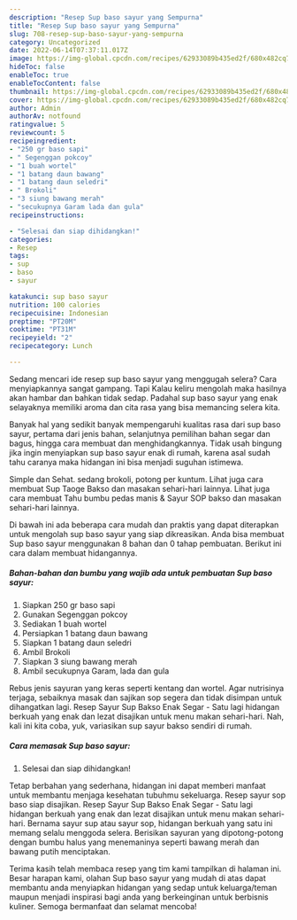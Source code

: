 ```yaml
---
description: "Resep Sup baso sayur yang Sempurna"
title: "Resep Sup baso sayur yang Sempurna"
slug: 708-resep-sup-baso-sayur-yang-sempurna
category: Uncategorized
date: 2022-06-14T07:37:11.017Z
image: https://img-global.cpcdn.com/recipes/62933089b435ed2f/680x482cq70/sup-baso-sayur-foto-resep-utama.jpg
hideToc: false
enableToc: true
enableTocContent: false
thumbnail: https://img-global.cpcdn.com/recipes/62933089b435ed2f/680x482cq70/sup-baso-sayur-foto-resep-utama.jpg
cover: https://img-global.cpcdn.com/recipes/62933089b435ed2f/680x482cq70/sup-baso-sayur-foto-resep-utama.jpg
author: Admin
authorAv: notfound
ratingvalue: 5
reviewcount: 5
recipeingredient:
- "250 gr baso sapi"
- " Segenggan pokcoy"
- "1 buah wortel"
- "1 batang daun bawang"
- "1 batang daun seledri"
- " Brokoli"
- "3 siung bawang merah"
- "secukupnya Garam lada dan gula"
recipeinstructions:

- "Selesai dan siap dihidangkan!"
categories:
- Resep
tags:
- sup
- baso
- sayur

katakunci: sup baso sayur 
nutrition: 100 calories
recipecuisine: Indonesian
preptime: "PT20M"
cooktime: "PT31M"
recipeyield: "2"
recipecategory: Lunch

---
```



Sedang mencari ide resep sup baso sayur yang menggugah selera? Cara menyiapkannya sangat gampang. Tapi Kalau keliru mengolah maka hasilnya akan hambar dan bahkan tidak sedap. Padahal sup baso sayur yang enak selayaknya memiliki aroma dan cita rasa yang bisa memancing selera kita.


Banyak hal yang sedikit banyak mempengaruhi kualitas rasa dari sup baso sayur, pertama dari jenis bahan, selanjutnya pemilihan bahan segar dan bagus, hingga cara membuat dan menghidangkannya. Tidak usah bingung jika ingin menyiapkan sup baso sayur enak di rumah, karena asal sudah tahu caranya maka hidangan ini bisa menjadi suguhan istimewa.

Simple dan Sehat. sedang brokoli, potong per kuntum. Lihat juga cara membuat Sup Taoge Bakso dan masakan sehari-hari lainnya. Lihat juga cara membuat Tahu bumbu pedas manis &amp; Sayur SOP bakso dan masakan sehari-hari lainnya.


Di bawah ini ada beberapa cara mudah dan praktis yang dapat diterapkan untuk mengolah sup baso sayur yang siap dikreasikan. Anda bisa membuat Sup baso sayur menggunakan 8 bahan dan 0 tahap pembuatan. Berikut ini cara dalam membuat hidangannya.

<!--inarticleads1-->

##### Bahan-bahan dan bumbu yang wajib ada untuk pembuatan Sup baso sayur:

1. Siapkan 250 gr baso sapi
1. Gunakan  Segenggan pokcoy
1. Sediakan 1 buah wortel
1. Persiapkan 1 batang daun bawang
1. Siapkan 1 batang daun seledri
1. Ambil  Brokoli
1. Siapkan 3 siung bawang merah
1. Ambil secukupnya Garam, lada dan gula


Rebus jenis sayuran yang keras seperti kentang dan wortel. Agar nutrisinya terjaga, sebaiknya masak dan sajikan sop segera dan tidak disimpan untuk dihangatkan lagi. Resep Sayur Sup Bakso Enak Segar - Satu lagi hidangan berkuah yang enak dan lezat disajikan untuk menu makan sehari-hari. Nah, kali ini kita coba, yuk, variasikan sup sayur bakso sendiri di rumah. 

<!--inarticleads2-->

##### Cara memasak Sup baso sayur:


1. Selesai dan siap dihidangkan!

Tetap berbahan yang sederhana, hidangan ini dapat memberi manfaat untuk membantu menjaga kesehatan tubuhmu sekeluarga. Resep sayur sop baso siap disajikan. Resep Sayur Sup Bakso Enak Segar - Satu lagi hidangan berkuah yang enak dan lezat disajikan untuk menu makan sehari-hari. Bernama sayur sup atau sayur sop, hidangan berkuah yang satu ini memang selalu menggoda selera. Berisikan sayuran yang dipotong-potong dengan bumbu halus yang menemaninya seperti bawang merah dan bawang putih menciptakan. 

Terima kasih telah membaca resep yang tim kami tampilkan di halaman ini. Besar harapan kami, olahan Sup baso sayur yang mudah di atas dapat membantu anda menyiapkan hidangan yang sedap untuk keluarga/teman maupun menjadi inspirasi bagi anda yang berkeinginan untuk berbisnis kuliner. Semoga bermanfaat dan selamat mencoba!
